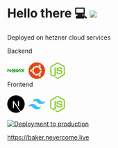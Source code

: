 <h1>
  Hello there 💻
  <img src="https://media.giphy.com/media/hvRJCLFzcasrR4ia7z/giphy.gif" width="30px"/>
</h1>

Deployed on hetzner cloud services

Backend   
<br>
<img src="https://github.com/devicons/devicon/blob/master/icons/nginx/nginx-original.svg" title="nginx" alt="NodeJS" width="40" height="40"/>&nbsp; 
<img src="https://github.com/devicons/devicon/blob/master/icons/ubuntu/ubuntu-plain.svg" title="ubuntu" alt="NodeJS" width="40" height="40"/>&nbsp; 
<img src="https://github.com/devicons/devicon/blob/master/icons/nodejs/nodejs-original.svg" title="ubuntu" alt="NodeJS" width="40" height="40"/>&nbsp; 
<br>
Frontend
<br>
<br>
<img src="https://github.com/devicons/devicon/blob/master/icons/nextjs/nextjs-original.svg" title="nginx" alt="NodeJS" width="40" height="40"/>&nbsp; 
<img src="https://github.com/devicons/devicon/blob/master/icons/tailwindcss/tailwindcss-plain.svg" title="ubuntu" alt="NodeJS" width="40" height="40"/>&nbsp; 
<img src="https://github.com/devicons/devicon/blob/master/icons/nodejs/nodejs-original.svg" title="ubuntu" alt="NodeJS" width="40" height="40"/>&nbsp; 
<br>

[![Deployment to production](https://github.com/NevercomeG/breaking-bakes/actions/workflows/NextCICD.yml/badge.svg)](https://github.com/NevercomeG/breaking-bakes/actions/workflows/NextCICD.yml)


https://baker.nevercome.live
